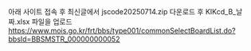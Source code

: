 아래 사이트 접속 후 최신글에서 jscode20250714.zip 다운로드 후 KIKcd_B_날짜.xlsx 파일을 업로드
https://www.mois.go.kr/frt/bbs/type001/commonSelectBoardList.do?bbsId=BBSMSTR_000000000052
